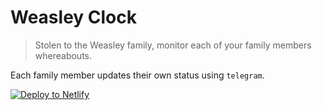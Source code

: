# Weasley Clock
> Stolen to the Weasley family,  monitor each of your family members whereabouts.

Each family member updates their own status using `telegram`.

[![Deploy to Netlify](https://www.netlify.com/img/deploy/button.svg)](https://app.netlify.com/start/deploy?repository=https://github.com/thisiserico/weasley-clock)

